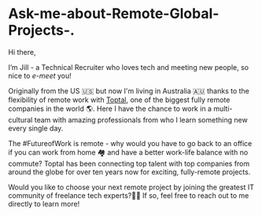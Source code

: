 # Ask-me-about-Remote-Global-Projects-.

Hi there, 

I’m Jill - a Technical Recruiter who loves tech and meeting new people, so nice to *e-meet* you!  

Originally from the US 🇺🇸 but now I'm living in Australia 🇦🇺 thanks to the flexibility of remote work with [Toptal](https://www.toptal.com/BLDrd0/worlds-top-talent), one of the biggest fully remote companies in the world 🌎. Here I have the chance to work in a multi-cultural team with amazing professionals from who I learn something new every single day. 

The #FutureofWork is remote - why would you have to go back to an office if you can work from home :houses: and have a better work-life balance with no commute? Toptal has been connecting top talent with top companies from around the globe for over ten years now for exciting, fully-remote projects.

Would you like to choose your next remote project by joining the greatest IT community of freelance tech experts?👩‍💻 If so, feel free to reach out to me directly to learn more!
